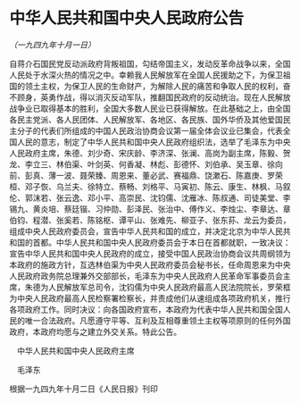 # 中华人民共和国中央人民政府公告

*（一九四九年十月一日）*

自蒋介石国民党反动派政府背叛祖国，勾结帝国主义，发动反革命战争以来，全国人民处于水深火热的情况之中。幸赖我人民解放军在全国人民援助之下，为保卫祖国的领土主权，为保卫人民的生命财产，为解除人民的痛苦和争取人民的权利，奋不顾身，英勇作战，得以消灭反动军队，推翻国民政府的反动统治。现在人民解放战争业已取得基本的胜利，全国大多数人民业已获得解放。在此基础之上，由全国各民主党派、各人民团体、人民解放军、各地区、各民族、国外华侨及其他爱国民主分子的代表们所组成的中国人民政治协商会议第一届全体会议业已集会，代表全国人民的意志，制定了中华人民共和国中央人民政府组织法，选举了毛泽东为中央人民政府主席，朱德、刘少奇、宋庆龄、李济深、张澜、高岗为副主席，陈毅、贺龙、李立三、林伯渠、叶剑英、何香凝、林彪、彭德怀、刘伯承、吴玉章、徐向前、彭真、薄一波、聂荣臻、周恩来、董必武、赛福鼎、饶漱石、陈嘉庚、罗荣桓、邓子恢、乌兰夫、徐特立、蔡畅、刘格平、马寅初、陈云、康生、林枫、马叙伦、郭沫若、张云逸、邓小平、高崇民、沈钧儒、沈雁冰、陈叔通、司徒美堂、李锡九、黄炎培、蔡廷锴、习仲勋、彭泽民、张治中、傅作义、李烛尘、李章达、章伯钧、程潜、张奚若、陈铭枢、谭平山、张难先、柳亚子、张东荪、龙云为委员，组成中央人民政府委员会，宣告中华人民共和国的成立，并决定北京为中华人民共和国的首都。中华人民共和国中央人民政府委员会于本日在首都就职，一致决议：宣告中华人民共和国中央人民政府的成立，接受中国人民政治协商会议共周纲领为本政府的施政方针，互选林伯渠为中央人民政府委员会秘书长，任命周恩来为中央人民政府政务院总理兼外交部部长，毛泽东为中央人民政府人民革命军事委员会主席，朱德为人民解放军总司令，沈钧儒为中央人民政府最高人民法院院长，罗荣框为中央人民政府最高人民检察署检察长，并责成他们从速组成各项政府机关，推行各项政府工作。同时决议：向各国政府宣布，本政府为代表中华人民共和国全国人民的唯一合法政府。凡愿遵守平等、互利及互相尊重领土主权等项原则的任何外国政府，本政府均愿与之建立外交关系。特此公告。

　中华人民共和国中央人民政府主席

　毛泽东

根据一九四九年十月二日《人民日报》刊印